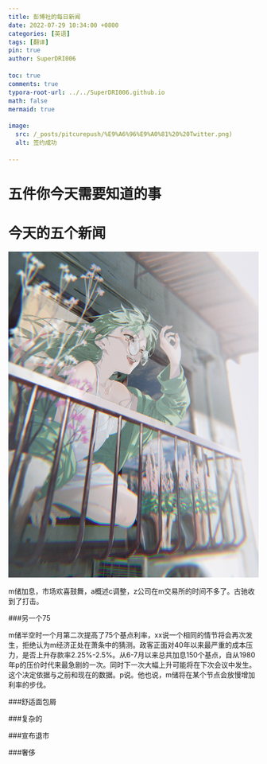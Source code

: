 ```yaml
---
title: 彭博社的每日新闻
date: 2022-07-29 10:34:00 +0800
categories: [英语]
tags: [翻译]
pin: true
author: SuperDRI006

toc: true
comments: true
typora-root-url: ../../SuperDRI006.github.io
math: false
mermaid: true

image:
  src: /_posts/pitcurepush/%E9%A6%96%E9%A0%81%20%20Twitter.png)
  alt: 签约成功

---
```


# 五件你今天需要知道的事

# 今天的五个新闻

![27 Pinterest](/_posts/GitHubSuperDRI006.github.io_postspitcurepush/27%20Pinterest-1659068128655.jpg)

m储加息，市场欢喜鼓舞，a概述c调整，z公司在m交易所的时间不多了。古驰收到了打击。

###另一个75

m储半空时一个月第二次提高了75个基点利率，xx说一个相同的情节将会再次发生，拒绝认为m经济正处在萧条中的猜测。政客正面对40年以来最严重的成本压力，是否上升存款率2.25%-2.5%。从6-7月以来总共加息150个基点，自从1980年p的压价时代来最急剧的一次。同时下一次大幅上升可能将在下次会议中发生。这个决定依据与之前和现在的数据。p说。他也说，m储将在某个节点会放慢增加利率的步伐。

###舒适面包屑

###复杂的

###宣布退市

###奢侈